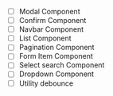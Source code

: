 - [ ] Modal Component
- [ ] Confirm Component
- [ ] Navbar Component
- [ ] List Component
- [ ] Pagination Component
- [ ] Form Item Component
- [ ] Select search Component
- [ ] Dropdown Component
- [ ] Utility debounce